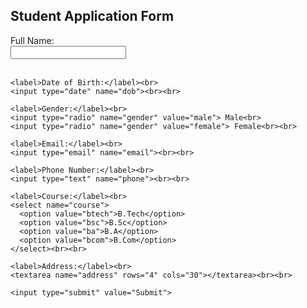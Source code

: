 <!DOCTYPE html>
<html>
<head>
  <title>Student Application Form</title>
</head>
<body>

  <h2>Student Application Form</h2>

  <form>
    <label>Full Name:</label><br>
    <input type="text" name="fullname"><br><br>

    <label>Date of Birth:</label><br>
    <input type="date" name="dob"><br><br>

    <label>Gender:</label><br>
    <input type="radio" name="gender" value="male"> Male<br>
    <input type="radio" name="gender" value="female"> Female<br><br>

    <label>Email:</label><br>
    <input type="email" name="email"><br><br>

    <label>Phone Number:</label><br>
    <input type="text" name="phone"><br><br>

    <label>Course:</label><br>
    <select name="course">
      <option value="btech">B.Tech</option>
      <option value="bsc">B.Sc</option>
      <option value="ba">B.A</option>
      <option value="bcom">B.Com</option>
    </select><br><br>

    <label>Address:</label><br>
    <textarea name="address" rows="4" cols="30"></textarea><br><br>

    <input type="submit" value="Submit">
  </form>

</body>
</html>
